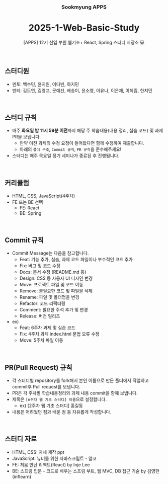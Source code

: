 <div align="center">

### Sookmyung APPS

# 2025-1-Web-Basic-Study

[APPS] 12기 신입 부원 웹기초+ React, Spring 스터디 저장소 💻

</div>
<br>

## 스터디원

- 멘토: 백수민, 윤지원, 이다빈, 하지민
- 멘티: 김도연, 김영교, 문예선, 배송이, 윤소영, 이유나, 이은채, 이혜림, 한지민

<br>

## 스터디 규칙

- 매주 **화요일 밤 11시 59분 이전**까지 해당 주 학습내용(내용 정리, 실습 코드) 및 과제 PR을 보냅니다.
  - 만약 이전 과제의 수정 요청이 들어왔다면 함께 수정하여 제출합니다.
  - 아래의 `폴더 구조`, `Commit 규칙`, `PR 규칙`을 준수해주세요!
- 스터디는 매주 목요일 정기 세미나가 종료된 후 진행됩니다.

<br>

## 커리큘럼
- HTML, CSS, JavaScript(4주차)
- FE 또는 BE 선택
  - FE: React
  - BE: Spring

<br>

## Commit 규칙

- Commit Message는 다음을 참고합니다.
  - Feat: 기능 추가, 실습, 과제 코드 파일이나 부수적인 코드 추가
  - Fix: 버그 및 코드 수정
  - Docs: 문서 수정 (README.md 등)
  - Design: CSS 등 사용자 UI 디자인 변경
  - Move: 프로젝트 파일 및 코드 이동
  - Remove: 불필요한 코드 및 파일을 삭제
  - Rename: 파일 및 폴더명을 변경
  - Refactor: 코드 리팩터링
  - Comment: 필요한 주석 추가 및 변경
  - Release: 버전 릴리즈
- ex)
  - Feat: 6주차 과제 및 실습 코드
  - Fix: 4주차 과제 index.html 문법 오류 수정
  - Move: 5주차 파일 이동

<br>

## PR(Pull Request) 규칙

- 각 스터디별 repository를 fork해서 본인 이름으로 만든 폴더에서 작업하고 commit후 Pull request를 보냅니다.
- PR은 각 주차별 학습내용정리와 과제 내용 commit을 함께 보냅니다.
- 제목은 `[n주차 웹 기초 스터디] 이름`으로 설정합니다.
  - ex) [2주차 웹 기초 스터디] 홍길동
- 내용은 어려웠던 점과 배운 점 등 자유롭게 작성합니다.

<br>

## 스터디 자료
- HTML, CSS: 자체 제작 ppt
- JavaScript: 뉴비를 위한 자바스크립트 - 알코
- FE: 처음 만난 리액트(React) by Inje Lee
- BE: 스프링 입문 - 코드로 배우는 스프링 부트, 웹 MVC, DB 접근 기술 by 김영한 (inflearn)
